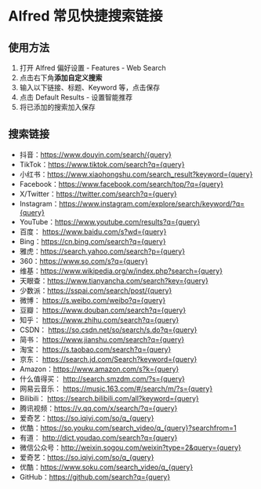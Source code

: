# Alfred 常见快捷搜索链接


## 使用方法

1. 打开 Alfred 偏好设置 - Features - Web Search
2. 点击右下角**添加自定义搜索**
3. 输入以下链接、标题、Keyword 等，点击保存
4. 点击 Default Results - 设置智能推荐
5. 将已添加的搜索加入保存

## 搜索链接

- 抖音：<https://www.douyin.com/search/{query}>
- TikTok：<https://www.tiktok.com/search?q={query}>
- 小红书：<https://www.xiaohongshu.com/search_result?keyword={query}>
- Facebook：<https://www.facebook.com/search/top/?q={query}>
- X/Twitter：<https://twitter.com/search?q={query}>
- Instagram：https://www.instagram.com/explore/search/keyword/?q={query}
- YouTube：<https://www.youtube.com/results?q={query}>
- 百度： <https://www.baidu.com/s?wd={query}>
- Bing：<https://cn.bing.com/search?q={query}>
- 雅虎：<https://search.yahoo.com/search?p={query}>
- 360：<https://www.so.com/s?q={query}>
- 维基：<https://www.wikipedia.org/w/index.php?search={query}>
- 天眼查：<https://www.tianyancha.com/search?key={query}>
- 少数派：<https://sspai.com/search/post/{query}>
- 微博： <https://s.weibo.com/weibo?q={query}>
- 豆瓣： <https://www.douban.com/search?q={query}>
- 知乎： <https://www.zhihu.com/search?q={query}>
- CSDN： <https://so.csdn.net/so/search/s.do?q={query}>
- 简书： <https://www.jianshu.com/search?q={query}>
- 淘宝： <https://s.taobao.com/search?q={query}>
- 京东： <https://search.jd.com/Search?keyword={query}>
- Amazon：<https://www.amazon.com/s?k={query}>
- 什么值得买： <http://search.smzdm.com/?s={query}>
- 网易云音乐： <https://music.163.com/#/search/m/?s={query}>
- Bilibili： <https://search.bilibili.com/all?keyword={query}>
- 腾讯视频：<https://v.qq.com/x/search/?q={query}>
- 爱奇艺：<https://so.iqiyi.com/so/q_{query}>
- 优酷：<https://so.youku.com/search_video/q_{query}?searchfrom=1>
- 有道： <http://dict.youdao.com/search?q={query}>
- 微信公众号：<http://weixin.sogou.com/weixin?type=2&query={query}>
- 爱奇艺：<https://so.iqiyi.com/so/q_{query}>
- 优酷：<https://www.soku.com/search_video/q_{query}>
- GitHub：<https://github.com/search?q={query}>
